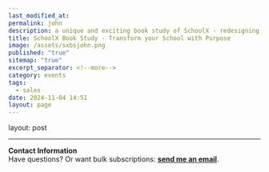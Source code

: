 ```yaml
---
last_modified_at: 
permalink: john
description: a unique and exciting book study of SchoolX - redesigning your school for the people right in front of you.
title: SchoolX Book Study - Transform your School with Purpose
image: /assets/sxbsjohn.png
published: "true"
sitemap: "true"
excerpt_separator: <!--more-->
category: events
tags:
  - sales
date: 2024-11-04 14:51
layout: page
---
```

layout: post

---
**Contact Information**  
Have questions? Or want bulk subscriptions: **[send me an email](mailto:jethro@transformativeprincipal.com)**.
